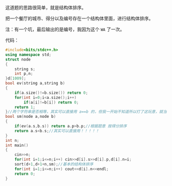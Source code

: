 这道题的思路很简单，就是结构体排序。

把一个餐厅的城市、得分以及编号存在一个结构体里面，进行结构体排序。

注：有一个坑，最后输出的是编号，我因为这个 `WA` 了一次。

代码：
```cpp
#include<bits/stdc++.h>
using namespace std;
struct node
{
	string s;
	int p,n;
}d[1009];
bool ev(string a,string b)
{
	if(a.size()!=b.size()) return 0;
	for(int i=0;i<a.size();i++)
		if(a[i]!=b[i]) return 0;
	return 1;
}//两个字符串是否相等，其实可以直接用 a==b 的，但我一开始不知道所以打了这玩意，就当参考一下原理吧
bool sm(node a,node b)
{
	if(ev(a.s,b.s)) return a.p>b.p;//根据题意 按得分排序
	return a.s<b.s;//其实可以直接用！！！！！
}
int n;
int main()
{
	cin>>n;
	for(int i=1;i<=n;i++) cin>>d[i].s>>d[i].p,d[i].n=i;
	sort(d+1,d+1+n,sm);//基本的结构体排序
	for(int i=1;i<=n;i++) cout<<d[i].n<<endl;
	return 0;
}
```